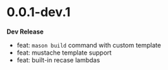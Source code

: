 # 0.0.1-dev.1

**Dev Release**

- feat: `mason build` command with custom template
- feat: mustache template support
- feat: built-in recase lambdas
